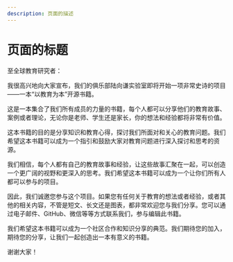 ```yaml
---
description: 页面的描述
---
```


# 页面的标题

至全球教育研究者：

我很高兴地向大家宣布，我们的俱乐部陆向谦实验室即将开始一项非常史诗的项目——一本“以教育为本”开源书籍。

这是一本集合了我们所有成员的力量的书籍，每个人都可以分享他们的教育故事、案例或者理论，无论你是老师、学生还是家长，你的想法和经验都将非常有价值。

这本书籍的目的是分享知识和教育心得，探讨我们所面对和关心的教育问题。我们希望这本书籍可以成为一个指引和鼓励大家对教育问题进行深入探讨和思考的资源。

我们相信，每个人都有自己的教育故事和经验，让这些故事汇聚在一起，可以创造一个更广阔的视野和更深入的思考。我们希望这本书籍可以成为一个让你们所有人都可以参与的项目。

因此，我们诚邀您参与这个项目。如果您有任何关于教育的想法或者经验，或者其他的相关内容，不管是短文、长文还是图表，都非常欢迎您与我们分享。您可以通过电子邮件、GitHub、微信等等方式联系我们，参与编辑此书籍。

我们希望这本书籍可以成为一个社区合作和知识分享的典范。我们期待您的加入，期待您的分享，让我们一起创造出一本有意义的书籍。

谢谢大家！

